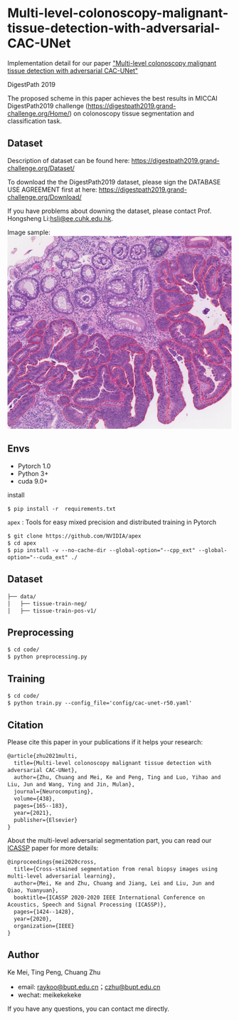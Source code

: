 # Multi-level-colonoscopy-malignant-tissue-detection-with-adversarial-CAC-UNet
Implementation detail for our paper ["Multi-level colonoscopy malignant tissue detection with adversarial CAC-UNet"](https://arxiv.org/pdf/2006.15954.pdf)

DigestPath 2019

The proposed scheme in this paper achieves the best results in MICCAI DigestPath2019 challenge (https://digestpath2019.grand-challenge.org/Home/) on colonoscopy tissue segmentation and classification task.

## Dataset
Description of dataset can be found here:
https://digestpath2019.grand-challenge.org/Dataset/

To download the the DigestPath2019 dataset, please sign the DATABASE USE AGREEMENT first at here:
https://digestpath2019.grand-challenge.org/Download/

If you have problems about downing the dataset, please contact Prof. Hongsheng Li:hsli@ee.cuhk.edu.hk.

Image sample:
![](https://github.com/PkuMaplee/Multi-level-colonoscopy-malignant-tissue-detection-with-adversarial-CAC-UNet/blob/master/sample-image.jpg)

## Envs
- Pytorch 1.0
- Python 3+
- cuda 9.0+

install
```
$ pip install -r  requirements.txt
```

`apex` :  Tools for easy mixed precision and distributed training in Pytorch
```
$ git clone https://github.com/NVIDIA/apex
$ cd apex
$ pip install -v --no-cache-dir --global-option="--cpp_ext" --global-option="--cuda_ext" ./
```

## Dataset
```
├── data/
│   ├── tissue-train-neg/     
│   ├── tissue-train-pos-v1/
```
## Preprocessing
```
$ cd code/
$ python preprocessing.py
```

## Training
```
$ cd code/
$ python train.py --config_file='config/cac-unet-r50.yaml'
```
## Citation
Please cite this paper in your publications if it helps your research:

```
@article{zhu2021multi,
  title={Multi-level colonoscopy malignant tissue detection with adversarial CAC-UNet},
  author={Zhu, Chuang and Mei, Ke and Peng, Ting and Luo, Yihao and Liu, Jun and Wang, Ying and Jin, Mulan},
  journal={Neurocomputing},
  volume={438},
  pages={165--183},
  year={2021},
  publisher={Elsevier}
}
```

About the multi-level adversarial segmentation part, you can read our [ICASSP](https://arxiv.org/pdf/2002.08587.pdf) paper for more details:

```
@inproceedings{mei2020cross,
  title={Cross-stained segmentation from renal biopsy images using multi-level adversarial learning},
  author={Mei, Ke and Zhu, Chuang and Jiang, Lei and Liu, Jun and Qiao, Yuanyuan},
  booktitle={ICASSP 2020-2020 IEEE International Conference on Acoustics, Speech and Signal Processing (ICASSP)},
  pages={1424--1428},
  year={2020},
  organization={IEEE}
}
```


## Author
Ke Mei, Ting Peng, Chuang Zhu
- email: raykoo@bupt.edu.cn；czhu@bupt.edu.cn
- wechat: meikekekeke

If you have any questions, you can contact me directly.
